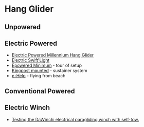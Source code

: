 # Hang Glider

## Unpowered

## Electric Powered

* [Electric Powered Millennium Hang Glider](https://www.youtube.com/watch?v=RfNtu4BAilo)
* [Electric Swift'Light](https://www.youtube.com/watch?v=O2g0DxtBzeI)
* [Epowered Minimum](https://www.youtube.com/watch?v=eV0NVkldtUw) - tour of setup
* [Kingpost mounted](https://www.youtube.com/watch?v=gq_lvCdRRe4&t=477s) - sustainer system
* [e-Help](https://www.youtube.com/watch?v=3sEZKbwZzG8) - flying from beach
## Conventional Powered 

## Electric Winch
* [Testing the DaWinchi electrical paragliding winch with self-tow.](https://www.youtube.com/watch?v=UNHiWNZiBf0)
